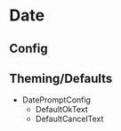 ﻿# Date


## Config

## Theming/Defaults


- DatePromptConfig
    - DefaultOkText
    - DefaultCancelText